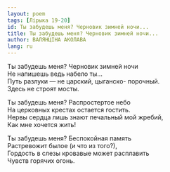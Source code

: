 ```yaml
---
layout: poem
tags: [Лірыка 19-20]
id: Ты забудешь меня? Черновик зимней ночи...
title: Ты забудешь меня? Черновик зимней ночи...
author: ВАЛЯНЦІНА АКОЛАВА
lang: ru
---
```



Ты забудешь меня? Черновик зимней ночи  
Не напишешь ведь набело ты...  
Путь разлуки — не царский, цыганско- порочный.  
Здесь не строят мосты.

Ты забудешь меня? Распростертое небо  
На церковных крестах остается гостить.  
Нервы сердца лишь знают печальный мой жребий,  
Как мне хочется жить!  

Ты забудешь меня? Беспокойная память  
Растревожит былое (и что из того?),  
Гордость в слезы кровавые может расплавить  
Чувств горячих огонь.  
